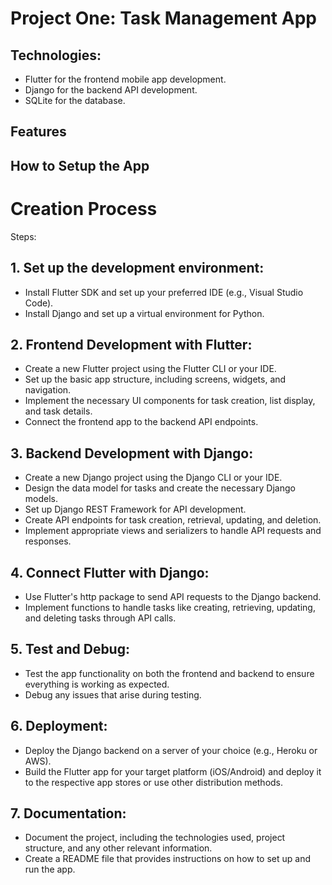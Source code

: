 # Project One: Task Management App

## Technologies:
* Flutter for the frontend mobile app development.
* Django for the backend API development.
* SQLite for the database.

## Features

## How to Setup the App

# Creation Process
Steps:
## 1. Set up the development environment:
* Install Flutter SDK and set up your preferred IDE (e.g., Visual Studio Code).
* Install Django and set up a virtual environment for Python.
## 2. Frontend Development with Flutter:
* Create a new Flutter project using the Flutter CLI or your IDE.
* Set up the basic app structure, including screens, widgets, and navigation.
* Implement the necessary UI components for task creation, list display, and task details.
* Connect the frontend app to the backend API endpoints.
## 3. Backend Development with Django:
* Create a new Django project using the Django CLI or your IDE.
* Design the data model for tasks and create the necessary Django models.
* Set up Django REST Framework for API development.
* Create API endpoints for task creation, retrieval, updating, and deletion.
* Implement appropriate views and serializers to handle API requests and responses.
## 4. Connect Flutter with Django:
* Use Flutter's http package to send API requests to the Django backend.
* Implement functions to handle tasks like creating, retrieving, updating, and deleting tasks through API calls.
## 5. Test and Debug:
* Test the app functionality on both the frontend and backend to ensure everything is working as expected.
* Debug any issues that arise during testing.
## 6. Deployment:
* Deploy the Django backend on a server of your choice (e.g., Heroku or AWS).
* Build the Flutter app for your target platform (iOS/Android) and deploy it to the respective app stores or use other distribution methods.
## 7. Documentation:
* Document the project, including the technologies used, project structure, and any other relevant information.
* Create a README file that provides instructions on how to set up and run the app.